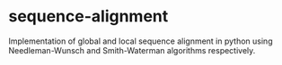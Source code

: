 # sequence-alignment
Implementation of global and local sequence alignment in python using Needleman-Wunsch and Smith-Waterman algorithms respectively.
